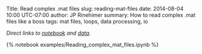 Title: Read complex .mat files
slug: reading-mat-files
date: 2014-08-04 10:00 UTC-07:00
author: JP Rinehimer
summary: How to read complex .mat files like a boss
tags: mat files, loops, data processing, io

*Direct links to [notebook][nblink] and [data][datalink].*

[nblink]: https://github.com/PyHOGS/pyhogs-code/blob/master/notebooks/examples/Reading_complex_mat_files.ipynb "Github"
[datalink]: https://github.com/PyHOGS/pyhogs-code/blob/master/data/CA2009.mat "Github"

{% notebook examples/Reading_complex_mat_files.ipynb %}
